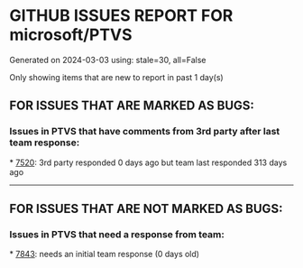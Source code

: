 
# GITHUB ISSUES REPORT FOR microsoft/PTVS


Generated on 2024-03-03 using: stale=30, all=False


Only showing items that are new to report in past 1 day(s)


## FOR ISSUES THAT ARE MARKED AS BUGS:


### Issues in PTVS that have comments from 3rd party after last team response:


\* [7520](https://github.com/microsoft/PTVS/issues/7520 " Visual Studio 2022 keeps breaking on exception which seems to be handled in Python internally"): 3rd party responded 0 days ago but team last responded 313 days ago

---

## FOR ISSUES THAT ARE NOT MARKED AS BUGS:


### Issues in PTVS that need a response from team:


\* [7843](https://github.com/microsoft/PTVS/issues/7843 "Bogus Environment Names in UI"): needs an initial team response (0 days old)
